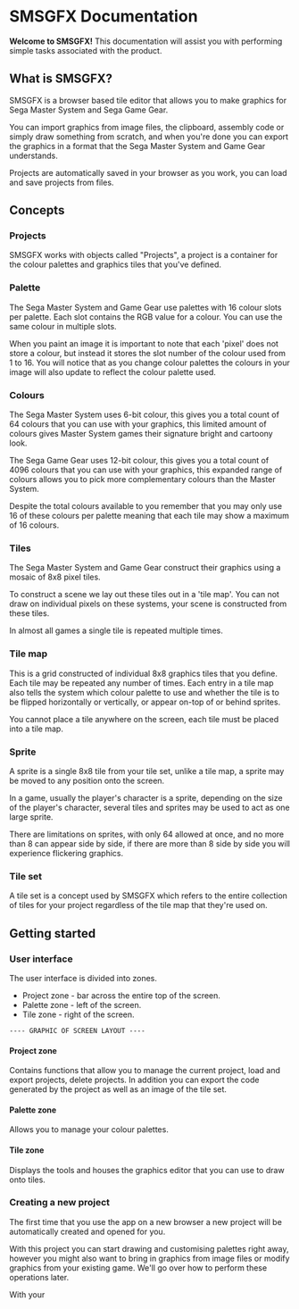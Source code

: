 
# SMSGFX Documentation

**Welcome to SMSGFX!** This documentation will assist you with performing simple tasks associated with the product.

## What is SMSGFX?

SMSGFX is a browser based tile editor that allows you to make graphics for Sega Master System and Sega Game Gear.

You can import graphics from image files, the clipboard, assembly code or simply draw something from scratch, and when you're done you can export the graphics in a format that the Sega Master System and Game Gear understands.

Projects are automatically saved in your browser as you work, you can load and save projects from files.

## Concepts

### Projects

SMSGFX works with objects called "Projects", a project is a container for the colour palettes and graphics tiles that you've defined.

### Palette

The Sega Master System and Game Gear use palettes with 16 colour slots per palette. Each slot contains the RGB value for a colour. You can use the same colour in multiple slots.

When you paint an image it is important to note that each 'pixel' does not store a colour, but instead it stores the slot number of the colour used from 1 to 16. You will notice that as you change colour palettes the colours in your image will also update to reflect the colour palette used.

### Colours

The Sega Master System uses 6-bit colour, this gives you a total count of 64 colours that you can use with your graphics, this limited amount of colours gives Master System games their signature bright and cartoony look.

The Sega Game Gear uses 12-bit colour, this gives you a total count of 4096 colours that you can use with your graphics, this expanded range of colours allows you to pick more complementary colours than the Master System.

Despite the total colours available to you remember that you may only use 16 of these colours per palette meaning that each tile may show a maximum of 16 colours.

### Tiles

The Sega Master System and Game Gear construct their graphics using a mosaic of 8x8 pixel tiles.

To construct a scene we lay out these tiles out in a 'tile map'. You can not draw on individual pixels on these systems, your scene is constructed from these tiles.

In almost all games a single tile is repeated multiple times.

### Tile map

This is a grid constructed of individual 8x8 graphics tiles that you define. Each tile may be repeated any number of times. Each entry in a tile map also tells the system which colour palette to use and whether the tile is to be flipped horizontally or vertically, or appear on-top of or behind sprites.

You cannot place a tile anywhere on the screen, each tile must be placed into a tile map.

### Sprite

A sprite is a single 8x8 tile from your tile set, unlike a tile map, a sprite may be moved to any position onto the screen.

In a game, usually the player's character is a sprite, depending on the size of the player's character, several tiles and sprites may be used to act as one large sprite.

There are limitations on sprites, with only 64 allowed at once, and no more than 8 can appear side by side, if there are more than 8 side by side you will experience flickering graphics.

### Tile set

A tile set is a concept used by SMSGFX which refers to the entire collection of tiles for your project regardless of the tile map that they're used on.

## Getting started

### User interface

The user interface is divided into zones. 
* Project zone - bar across the entire top of the screen. 
* Palette zone - left of the screen.
* Tile zone - right of the screen.

`---- GRAPHIC OF SCREEN LAYOUT ----`

#### Project zone
Contains functions that allow you to manage the current project, load and export projects, delete projects. In addition you can export the code generated by the project as well as an image of the tile set.

#### Palette zone
Allows you to manage your colour palettes. 

#### Tile zone
Displays the tools and houses the graphics editor that you can use to draw onto tiles.

### Creating a new project

The first time that you use the app on a new browser a new project will be automatically created and opened for you.

With this project you can start drawing and customising palettes right away, however you might also want to bring in graphics from image files or modify graphics from your existing game. We'll go over how to perform these operations later. 

With your 
